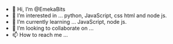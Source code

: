 - 👋 Hi, I’m @EmekaBits
- 👀 I’m interested in ... python, JavaScript, css html and node js. 
- 🌱 I’m currently learning ... JavaScript, node js. 
- 💞️ I’m looking to collaborate on ...
- 📫 How to reach me ...

<!---
EmekaBits/EmekaBits is a ✨ special ✨ repository because its `README.md` (this file) appears on your GitHub profile.
You can click the Preview link to take a look at your changes.
--->
